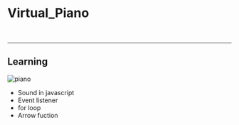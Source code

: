 <h1>Virtual_Piano</h1>
<br>
<hr>
<h2> Learning </h2>
<img scr = "https://github.com/Sayo1305/Virtual_Piano/blob/main/resource/piano%20image.png" alt= "piano"> 
<ul>
  <li>Sound in javascript </li>
  <li>Event listener </li>
  <li>for loop </li>
  <li>Arrow fuction </li>
</ul>
